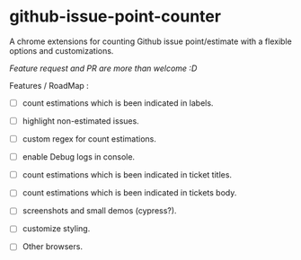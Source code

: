# github-issue-point-counter

A chrome extensions for counting Github issue point/estimate with a flexible options and customizations.

_Feature request and PR are more than welcome :D_

Features / RoadMap :

- [ ] count estimations which is been indicated in labels.
- [ ] highlight non-estimated issues.
- [ ] custom regex for count estimations.
- [ ] enable Debug logs in console.
- [ ] count estimations which is been indicated in ticket titles.
- [ ] count estimations which is been indicated in tickets body.
- [ ] screenshots and small demos (cypress?).
- [ ] customize styling.
- [ ] Other browsers.

